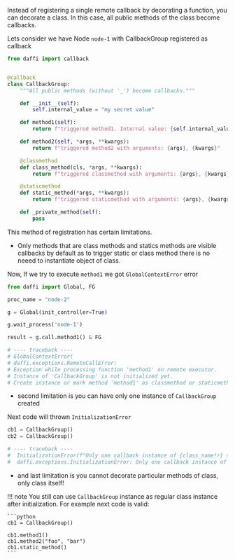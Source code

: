 Instead of registering a single remote callback by decorating a function, you can decorate a class.
In this case, all public methods of the class become callbacks.


Lets consider we have Node `node-1` with CallbackGroup registered as callback
```python
from daffi import callback


@callback
class CallbackGroup:
    """All public methods (without '_') become callbacks."""

    def __init__(self):
        self.internal_value = "my secret value"

    def method1(self):
        return f"triggered method1. Internal value: {self.internal_value}"

    def method2(self, *args, **kwargs):
        return f"triggered method2 with arguments: {args}, {kwargs}"

    @classmethod
    def class_method(cls, *args, **kwargs):
        return f"triggered classmethod with arguments: {args}, {kwargs}"

    @staticmethod
    def static_method(*args, **kwargs):
        return f"triggered staticmethod with arguments: {args}, {kwargs}"

    def _private_method(self):
        pass
```

This method of registration has certain limitations.

- Only methods that are class methods and statics methods are visible callbacks by default
as to trigger static or class method there is no neeed to instantiate object of class.
  
Now, If we try to execute `method1` we got `GlobalContextError` error

```python
from daffi import Global, FG

proc_name = "node-2"

g = Global(init_controller=True)

g.wait_process('node-1')

result = g.call.method1() & FG

# ---- traceback ----
# GlobalContextError(
# daffi.exceptions.RemoteCallError:
# Exception while processing function 'method1' on remote executor.
# Instance of 'CallbackGroup' is not initialized yet.
# Create instance or mark method 'method1' as classmethod or staticmethod
```

- second limitation is you can have only one instance of `CallbackGroup` created

Next code will thrown `InitializationError`
```python
cb1 = CallbackGroup()
cb2 = CallbackGroup()

# ---- traceback ----
#  InitializationError(f"Only one callback instance of {class_name!r} should be created.")
#  daffi.exceptions.InitializationError: Only one callback instance of 'CallbackGroup' should be created.
```

- and last limitation is you cannot decorate particular methods of class, only class itself!

!!! note
    You still can use `CallbackGroup` instance as regular class instance after initialization.
    For example next code is valid:
    
    ```python
    cb1 = CallbackGroup()

    cb1.method1()
    cb1.method2("foo", "bar")
    cb1.static_method()
    ```

